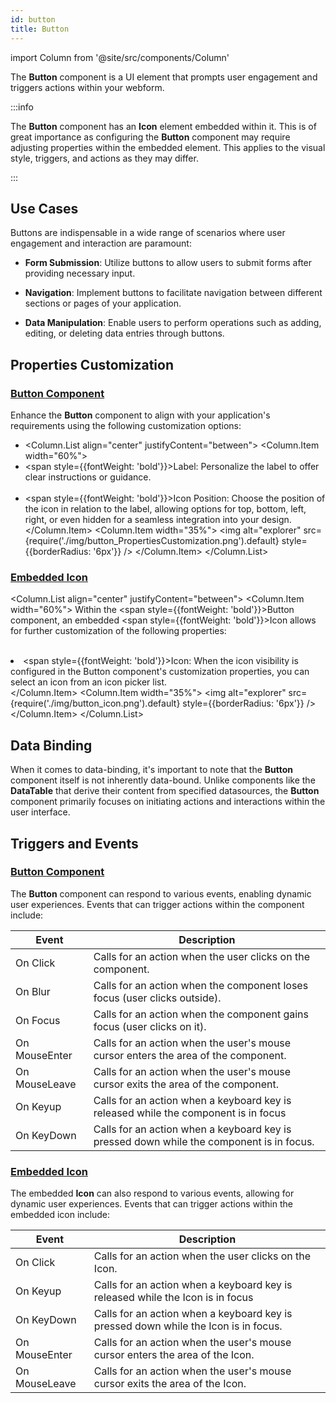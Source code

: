 ```yaml
---
id: button
title: Button
---
```

import Column from '@site/src/components/Column'


The **Button**  component is a UI element that prompts user engagement and triggers actions within your webform. 


:::info 

The **Button** component has an **Icon** element embedded within it. This is of great importance as configuring the **Button** component may require adjusting properties within the embedded element. This applies to the visual style, triggers, and actions as they may differ.

:::


## Use Cases

Buttons are indispensable in a wide range of scenarios where user engagement and interaction are paramount:

- **Form Submission**: Utilize buttons to allow users to submit forms after providing necessary input.

- **Navigation**: Implement buttons to facilitate navigation between different sections or pages of your application.

- **Data Manipulation**: Enable users to perform operations such as adding, editing, or deleting data entries through buttons.


## Properties Customization

### <u>Button Component</u>

Enhance the **Button** component to align with your application's requirements using the following customization options:

- <Column.List align="center" justifyContent="between">
	<Column.Item width="60%">
        <li><span style={{fontWeight: 'bold'}}>Label</span>: Personalize the label to offer clear instructions or guidance.</li>
        <br/>
        <li><span style={{fontWeight: 'bold'}}>Icon Position</span>: Choose the position of the icon in relation to the label, allowing options for top, bottom, left, right, or even hidden for a seamless integration into your design.</li>
	</Column.Item>
	<Column.Item width="35%">
        <img alt="explorer" src={require('./img/button_PropertiesCustomization.png').default} style={{borderRadius: '6px'}} />
	</Column.Item>
</Column.List>

### <u>Embedded Icon</u>


<Column.List align="center" justifyContent="between">
        <Column.Item width="60%">
                Within the <span style={{fontWeight: 'bold'}}>Button</span> component, an embedded <span style={{fontWeight: 'bold'}}>Icon</span> allows for further customization of the following properties: <br/><br/>
                <li><span style={{fontWeight: 'bold'}}>Icon</span>: When the icon visibility is configured in the Button component's customization properties, you can select an icon from an icon picker list.</li>
        </Column.Item>
        <Column.Item width="35%">
                <img alt="explorer" src={require('./img/button_icon.png').default} style={{borderRadius: '6px'}} />
        </Column.Item>
</Column.List>


## Data Binding

When it comes to data-binding, it's important to note that the **Button** component itself is not inherently data-bound. Unlike components like the **DataTable** that derive their content from specified datasources, the **Button** component primarily focuses on initiating actions and interactions within the user interface.


## Triggers and Events

### <u>Button Component</u>

The **Button** component can respond to various events, enabling dynamic user experiences. Events that can trigger actions within the component include:

|Event|Description|
|---|---|
|On Click| Calls for an action when the user clicks on the component. |
|On Blur| Calls for an action when the component loses focus (user clicks outside). |
|On Focus| Calls for an action when the component gains focus (user clicks on it). |
|On MouseEnter| Calls for an action when the user's mouse cursor enters the area of the component.|
|On MouseLeave| Calls for an action when the user's mouse cursor exits the area of the component.|
|On Keyup| Calls for an action when a keyboard key is released while the component is in focus|
|On KeyDown| Calls for an action when a keyboard key is pressed down while the component is in focus. |

### <u>Embedded Icon</u>

The embedded **Icon** can also respond to various events, allowing for dynamic user experiences. Events that can trigger actions within the embedded icon include:

|Event|Description|
|---|---|
|On Click| Calls for an action when the user clicks on the Icon. |
|On Keyup| Calls for an action when a keyboard key is released while the Icon is in focus|
|On KeyDown| Calls for an action when a keyboard key is pressed down while the Icon is in focus. |
|On MouseEnter| Calls for an action when the user's mouse cursor enters the area of the Icon.|
|On MouseLeave| Calls for an action when the user's mouse cursor exits the area of the Icon.|